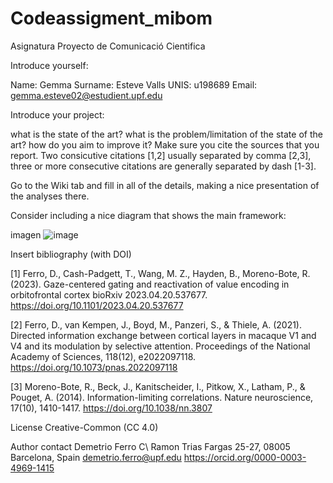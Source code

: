 # Codeassigment_mibom
Asignatura Proyecto de Comunicació Cientifica

Introduce yourself:

Name: Gemma Surname: Esteve Valls UNIS: u198689 Email: gemma.esteve02@estudient.upf.edu

Introduce your project:

what is the state of the art?
what is the problem/limitation of the state of the art?
how do you aim to improve it?
Make sure you cite the sources that you report. Two consicutive citations [1,2] usually separated by comma [2,3], three or more consecutive citations are generally separated by dash [1-3].

Go to the Wiki tab and fill in all of the details, making a nice presentation of the analyses there.

Consider including a nice diagram that shows the main framework:

imagen
![image](https://user-images.githubusercontent.com/132361336/235732768-0acf862f-994d-4789-bd6b-c43603372e89.png)


Insert bibliography (with DOI)

[1] Ferro, D., Cash-Padgett, T., Wang, M. Z., Hayden, B., Moreno-Bote, R. (2023). Gaze-centered gating and reactivation of value encoding in orbitofrontal cortex bioRxiv 2023.04.20.537677. https://doi.org/10.1101/2023.04.20.537677

[2] Ferro, D., van Kempen, J., Boyd, M., Panzeri, S., & Thiele, A. (2021). Directed information exchange between cortical layers in macaque V1 and V4 and its modulation by selective attention. Proceedings of the National Academy of Sciences, 118(12), e2022097118. https://doi.org/10.1073/pnas.2022097118

[3] Moreno-Bote, R., Beck, J., Kanitscheider, I., Pitkow, X., Latham, P., & Pouget, A. (2014). Information-limiting correlations. Nature neuroscience, 17(10), 1410-1417. https://doi.org/10.1038/nn.3807

License Creative-Common (CC 4.0)

Author contact
Demetrio Ferro
C\ Ramon Trias Fargas 25-27,
08005 Barcelona, Spain
demetrio.ferro@upf.edu
https://orcid.org/0000-0003-4969-1415
